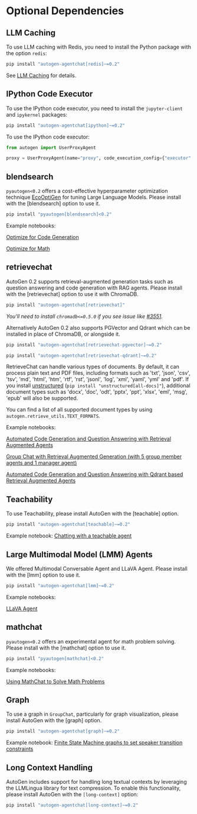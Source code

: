 # Optional Dependencies

## LLM Caching

To use LLM caching with Redis, you need to install the Python package with
the option `redis`:

```bash
pip install "autogen-agentchat[redis]~=0.2"
```

See [LLM Caching](/docs/topics/llm-caching) for details.

## IPython Code Executor

To use the IPython code executor, you need to install the `jupyter-client`
and `ipykernel` packages:

```bash
pip install "autogen-agentchat[ipython]~=0.2"
```

To use the IPython code executor:

```python
from autogen import UserProxyAgent

proxy = UserProxyAgent(name="proxy", code_execution_config={"executor": "ipython-embedded"})
```

## blendsearch

`pyautogen<0.2` offers a cost-effective hyperparameter optimization technique [EcoOptiGen](https://arxiv.org/abs/2303.04673) for tuning Large Language Models. Please install with the [blendsearch] option to use it.

```bash
pip install "pyautogen[blendsearch]<0.2"
```

Example notebooks:

[Optimize for Code Generation](https://github.com/SuperDappAI/superdappstudio/blob/0.2/notebook/oai_completion.ipynb)

[Optimize for Math](https://github.com/SuperDappAI/superdappstudio/blob/0.2/notebook/oai_chatgpt_gpt4.ipynb)

## retrievechat

AutoGen 0.2 supports retrieval-augmented generation tasks such as question answering and code generation with RAG agents. Please install with the [retrievechat] option to use it with ChromaDB.

```bash
pip install "autogen-agentchat[retrievechat]"
```
*You'll need to install `chromadb<=0.5.0` if you see issue like [#3551](https://github.com/SuperDappAI/superdappstudio/issues/3551).*

Alternatively AutoGen 0.2 also supports PGVector and Qdrant which can be installed in place of ChromaDB, or alongside it.

```bash
pip install "autogen-agentchat[retrievechat-pgvector]~=0.2"
```

```bash
pip install "autogen-agentchat[retrievechat-qdrant]~=0.2"
```

RetrieveChat can handle various types of documents. By default, it can process
plain text and PDF files, including formats such as 'txt', 'json', 'csv', 'tsv',
'md', 'html', 'htm', 'rtf', 'rst', 'jsonl', 'log', 'xml', 'yaml', 'yml' and 'pdf'.
If you install [unstructured](https://unstructured-io.github.io/unstructured/installation/full_installation.html)
(`pip install "unstructured[all-docs]"`), additional document types such as 'docx',
'doc', 'odt', 'pptx', 'ppt', 'xlsx', 'eml', 'msg', 'epub' will also be supported.

You can find a list of all supported document types by using `autogen.retrieve_utils.TEXT_FORMATS`.

Example notebooks:

[Automated Code Generation and Question Answering with Retrieval Augmented Agents](https://github.com/SuperDappAI/superdappstudio/blob/0.2/notebook/agentchat_RetrieveChat.ipynb)

[Group Chat with Retrieval Augmented Generation (with 5 group member agents and 1 manager agent)](https://github.com/SuperDappAI/superdappstudio/blob/0.2/notebook/agentchat_groupchat_RAG.ipynb)

[Automated Code Generation and Question Answering with Qdrant based Retrieval Augmented Agents](https://github.com/SuperDappAI/superdappstudio/blob/0.2/notebook/agentchat_RetrieveChat_qdrant.ipynb)

## Teachability

To use Teachability, please install AutoGen with the [teachable] option.

```bash
pip install "autogen-agentchat[teachable]~=0.2"
```

Example notebook: [Chatting with a teachable agent](https://github.com/SuperDappAI/superdappstudio/blob/0.2/notebook/agentchat_teachability.ipynb)

## Large Multimodal Model (LMM) Agents

We offered Multimodal Conversable Agent and LLaVA Agent. Please install with the [lmm] option to use it.

```bash
pip install "autogen-agentchat[lmm]~=0.2"
```

Example notebooks:

[LLaVA Agent](https://github.com/SuperDappAI/superdappstudio/blob/0.2/notebook/agentchat_lmm_llava.ipynb)

## mathchat

`pyautogen<0.2` offers an experimental agent for math problem solving. Please install with the [mathchat] option to use it.

```bash
pip install "pyautogen[mathchat]<0.2"
```

Example notebooks:

[Using MathChat to Solve Math Problems](https://github.com/SuperDappAI/superdappstudio/blob/0.2/notebook/agentchat_MathChat.ipynb)

## Graph

To use a graph in `GroupChat`, particularly for graph visualization, please install AutoGen with the [graph] option.

```bash
pip install "autogen-agentchat[graph]~=0.2"
```

Example notebook: [Finite State Machine graphs to set speaker transition constraints](https://microsoft.github.io/autogen/docs/notebooks/agentchat_groupchat_finite_state_machine)

## Long Context Handling

AutoGen includes support for handling long textual contexts by leveraging the LLMLingua library for text compression. To enable this functionality, please install AutoGen with the `[long-context]` option:

```bash
pip install "autogen-agentchat[long-context]~=0.2"
```
